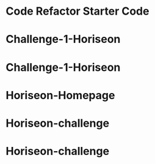 # Code Refactor Starter Code
# Challenge-1-Horiseon
# Challenge-1-Horiseon
# Horiseon-Homepage
# Horiseon-challenge
# Horiseon-challenge
